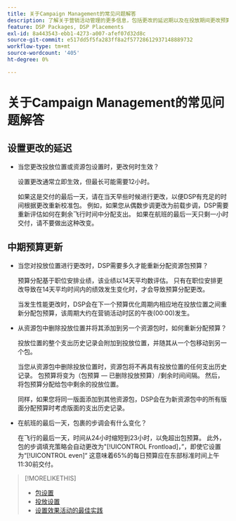 ```yaml
---
title: 关于Campaign Management的常见问题解答
description: 了解关于营销活动管理的更多信息，包括更改的延迟期以及在投放期间更改预算时将发生的情况。
feature: DSP Packages, DSP Placements
exl-id: 8a443543-ebb1-4273-a007-afef07d32d8c
source-git-commit: e517dd5f5fa283ff8a2f57728612937148889732
workflow-type: tm+mt
source-wordcount: '405'
ht-degree: 0%

---
```


# 关于Campaign Management的常见问题解答

<!-- Most of this information should be moved into the relevant topics (especially editing topics). -->

## 设置更改的延迟

* 当您更改投放位置或资源包设置时，更改何时生效？

  设置更改通常立即生效，但最长可能需要12小时。

  如果这是交付的最后一天，请在当天早些时候进行更改，以便DSP有充足的时间根据更改重新校准包。 例如，如果您从偶数步调更改为前载步调，DSP需要重新评估如何在剩余飞行时间中分配支出。 如果在航班的最后一天只剩一小时交付，请不要做出这种改变。

## 中期预算更新

* 当您对投放位置进行更改时，DSP需要多久才能重新分配资源包预算？

  预算分配基于职位安排业绩，该业绩以14天平均数评估。 只有在职位安排更改导致在14天平均时间内的绩效发生变化时，才会导致预算分配更改。

  当发生性能更改时，DSP会在下一个预算优化周期内相应地在投放位置之间重新分配包预算，该周期大约在营销活动时区的午夜(00:00)发生。

* 从资源包中删除投放位置并将其添加到另一个资源包时，如何重新分配预算？

  投放位置的整个支出历史记录会附加到投放位置，并随其从一个包移动到另一个包。

  当您从资源包中删除投放位置时，资源包将不再具有投放位置的任何支出历史记录。 包预算将变为（包预算 — 已删除投放预算）/剩余时间间隔。 然后，将包预算分配给包中剩余的投放位置。

  同样，如果您将同一版面添加到其他资源包，DSP会在为新资源包中的所有版面分配预算时考虑版面的支出历史记录。

* 在航班的最后一天，包裹的步调会有什么变化？

  在飞行的最后一天，时间从24小时缩短到23小时，以免超出包预算。 此外，包的步调填充策略会自动更改为&quot;[!UICONTROL Frontload]，”，即使它设置为“[!UICONTROL even]“ 这意味着65%的每日预算应在东部标准时间上午11:30前交付。

>[!MORELIKETHIS]
>
>* [包设置](/help/dsp/campaign-management/packages/package-settings.md)
>* [投放设置](/help/dsp/campaign-management/placements/placement-settings.md)
>* [设置效果活动的最佳实践](/help/dsp/optimization/campaign-best-practices-performance.md)
